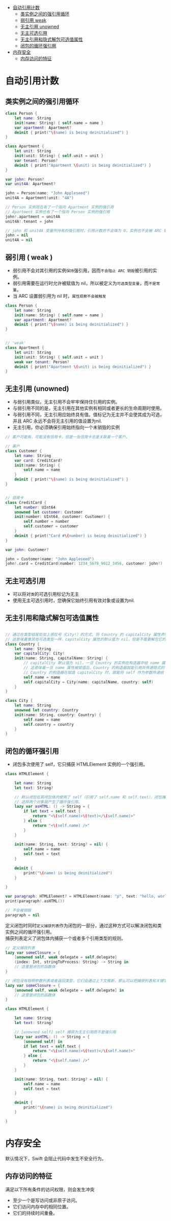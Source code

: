 <!-- TOC -->

- [自动引用计数](#%E8%87%AA%E5%8A%A8%E5%BC%95%E7%94%A8%E8%AE%A1%E6%95%B0)
    - [类实例之间的强引用循环](#%E7%B1%BB%E5%AE%9E%E4%BE%8B%E4%B9%8B%E9%97%B4%E7%9A%84%E5%BC%BA%E5%BC%95%E7%94%A8%E5%BE%AA%E7%8E%AF)
    - [弱引用  weak](#%E5%BC%B1%E5%BC%95%E7%94%A8--weak)
    - [无主引用 unowned](#%E6%97%A0%E4%B8%BB%E5%BC%95%E7%94%A8-unowned)
    - [无主可选引用](#%E6%97%A0%E4%B8%BB%E5%8F%AF%E9%80%89%E5%BC%95%E7%94%A8)
    - [无主引用和隐式解包可选值属性](#%E6%97%A0%E4%B8%BB%E5%BC%95%E7%94%A8%E5%92%8C%E9%9A%90%E5%BC%8F%E8%A7%A3%E5%8C%85%E5%8F%AF%E9%80%89%E5%80%BC%E5%B1%9E%E6%80%A7)
    - [闭包的循环强引用](#%E9%97%AD%E5%8C%85%E7%9A%84%E5%BE%AA%E7%8E%AF%E5%BC%BA%E5%BC%95%E7%94%A8)
- [内存安全](#%E5%86%85%E5%AD%98%E5%AE%89%E5%85%A8)
    - [内存访问的特征](#%E5%86%85%E5%AD%98%E8%AE%BF%E9%97%AE%E7%9A%84%E7%89%B9%E5%BE%81)

<!-- /TOC -->

# 自动引用计数

## 类实例之间的强引用循环

```swift
class Person {
    let name: String
    init(name: String) { self.name = name }
    var apartment: Apartment?
    deinit { print("\(name) is being deinitialized") }
}

class Apartment {
    let unit: String
    init(unit: String) { self.unit = unit }
    var tenant: Person?
    deinit { print("Apartment \(unit) is being deinitialized") }
}

var john: Person?
var unit4A: Apartment?

john = Person(name: "John Appleseed")
unit4A = Apartment(unit: "4A")

// Person 实例现在有了一个指向 Apartment 实例的强引用
// Apartment 实例也有了一个指向 Person 实例的强引用
john!.apartment = unit4A
unit4A!.tenant = john

// john 和 unit4A 变量所持有的强引用时，引用计数并不会降为 0，实例也不会被 ARC 销毁
john = nil
unit4A = nil
```

## 弱引用 ( weak )

- 弱引用不会对其引用的实例`保持`强引用，因而`不会阻止 ARC 销毁`被引用的实例。
- 弱引用需要在运行时允许被赋值为 nil，所以被定义为`可选类型变量`，而`不是常量`。
- 当 ARC 设置弱引用为 nil 时，`属性观察不会被触发`

```swift
class Person {
    let name: String
    init(name: String) { self.name = name }
    var apartment: Apartment?
    deinit { print("\(name) is being deinitialized") }
}


// 'weak'
class Apartment {
    let unit: String
    init(unit: String) { self.unit = unit }
    weak var tenant: Person?
    deinit { print("Apartment \(unit) is being deinitialized") }
}
```

## 无主引用 (unowned)

- 与弱引用类似，无主引用不会牢牢保持住引用的实例。
- 与弱引用不同的是，无主引用在其他实例有相同或者更长的生命周期时使用。
- 与弱引用不同，无主引用应始终具有值。值标记为无主并不会使其成为可选，并且 ARC 永远不会将无主引用的值设置为nil.
- 无主引用，你必须确保引用始终指向一个未销毁的实例

```swift
// 客户可能有、可能没有信用卡，但是一张信用卡总是关联着一个客户。

// 客户
class Customer {
    let name: String
    var card: CreditCard?
    init(name: String) {
        self.name = name
    }
    deinit { print("\(name) is being deinitialized") }
}


// 信用卡
class CreditCard {
    let number: UInt64
    unowned let customer: Customer
    init(number: UInt64, customer: Customer) {
        self.number = number
        self.customer = customer
    }
    deinit { print("Card #\(number) is being deinitialized") }
}

var john: Customer?

john = Customer(name: "John Appleseed")
john!.card = CreditCard(number: 1234_5678_9012_3456, customer: john!)
```

## 无主可选引用

* 可以将对`类`的可选引用标记为无主
* 使用无主可选引用时，您确保它始终引用有效对象或设置为nil.

## 无主引用和隐式解包可选值属性


```swift

// 通过在类型结尾处加上感叹号（City!）的方式，将 Country 的 capitalCity 属性声明为隐式解包可选值类型的属性。
// 这意味着像其他可选类型一样，capitalCity 属性的默认值为 nil，但是不需要解包它的值就能访问它。
class Country {
    let name: String
    var capitalCity: City!
    init(name: String, capitalName: String) {
        // capitalCity 默认值为 nil，一旦 Country 的实例在构造器中给 name 属性赋值后，整个初始化过程就完成了。
        // 这意味着一旦 name 属性被赋值后，Country 的构造器就能引用并传递隐式的 self。
        // Country 的构造器在赋值 capitalCity 时，就能将 self 作为参数传递给 City 的构造器。
        self.name = name
        self.capitalCity = City(name: capitalName, country: self)
    }
}

class City {
    let name: String
    unowned let country: Country
    init(name: String, country: Country) {
        self.name = name
        self.country = country
    }
}
```

## 闭包的循环强引用

* 闭包多次使用了 self，它只捕获 HTMLElement 实例的一个强引用。

```swift
class HTMLElement {

    let name: String
    let text: String?

    // 默认闭包在其闭包体内使用了 self（引用了 self.name 和 self.text），闭包捕获了 self，意味着闭包又反过来持有了 HTMLElement 实例的强引用。
    // 这样两个对象就产生了循环强引用。
    lazy var asHTML: () -> String = {
        if let text = self.text {
            return "<\(self.name)>\(text)</\(self.name)>"
        } else {
            return "<\(self.name) />"
        }
    }   
    
    init(name: String, text: String? = nil) {
        self.name = name
        self.text = text
    }
    
    deinit {
        print("\(name) is being deinitialized")
    }
    
}

var paragraph: HTMLElement? = HTMLElement(name: "p", text: "hello, world")
print(paragraph!.asHTML())

// 不会被销毁
paragraph = nil
```

定义闭包时同时`定义捕获列表`作为闭包的一部分，通过这种方式可以解决闭包和类实例之间的循环强引用。  
捕获列表定义了闭包体内捕获一个或者多个引用类型的规则。

```swift
// 定义捕获列表
lazy var someClosure = {
    [unowned self, weak delegate = self.delegate]
    (index: Int, stringToProcess: String) -> String in
    // 这里是闭包的函数体
}

// 闭包没有指明参数列表或者返回类型，它们会通过上下文推断，那么可以把捕获列表和关键字 in 放在闭包最开始的地方
lazy var someClosure = {
    [unowned self, weak delegate = self.delegate] in
    // 这里是闭包的函数体
}
```

```swift
class HTMLElement {

    let name: String
    let text: String?

    // [unowned self] self 捕获为无主引用而不是强引用
    lazy var asHTML: () -> String = {
        [unowned self] in 
        if let text = self.text {
            return "<\(self.name)>\(text)</\(self.name)>"
        } else {
            return "<\(self.name) />"
        }
    }

    init(name: String, text: String? = nil) {
        self.name = name
        self.text = text
    }

    deinit {
        print("\(name) is being deinitialized")
    }

}
```


# 内存安全

默认情况下，Swift 会阻止代码中发生不安全行为。

## 内存访问的特征

满足以下所有条件的访问权限，则会发生冲突

* 至少一个是写访问或非原子访问。
* 它们访问内存中的相同位置。
* 它们的持续时间重叠。